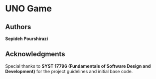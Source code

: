 # UNO Game

## Authors
**Sepideh Pourshirazi**  

## Acknowledgments
Special thanks to **SYST 17796 (Fundamentals of Software Design and Development)** for the project guidelines and initial base code.

